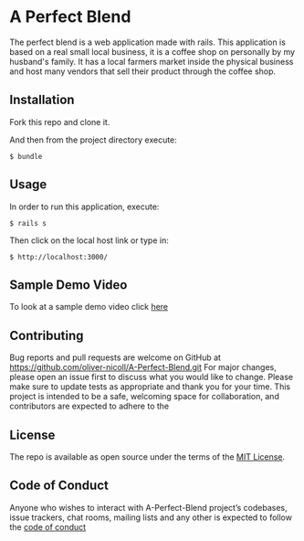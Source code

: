 # A Perfect Blend

The perfect blend is a web application made with rails. This application is based on a real small local business, it is a coffee shop on personally by my husband's family. It has a local farmers market inside the physical business and host many vendors that sell their product through the coffee shop. 

## Installation

Fork this repo and clone it.

And then from the project directory execute:

	$ bundle

## Usage

In order to run this application, execute:

	$ rails s

Then click on the local host link or type in:

    $ http://localhost:3000/

## Sample Demo Video

To look at a sample demo video click [here](https://youtu.be/uHyBUd3CqUU)

## Contributing

Bug reports and pull requests are welcome on GitHub at https://github.com/oliver-nicoll/A-Perfect-Blend.git
For major changes, please open an issue first to discuss what you would like to change.
Please make sure to update tests as appropriate and thank you for your time.
This project is intended to be a safe, welcoming space for collaboration, and contributors are expected to adhere to the 

## License

The repo is available as open source under the terms of the [MIT License](https://opensource.org/licenses/MIT).

## Code of Conduct

Anyone who wishes to interact with A-Perfect-Blend project’s codebases, issue trackers, chat rooms,  mailing lists and any other is expected to follow the [code of conduct](https://www.contributor-covenant.org/version/2/0/code_of_conduct/)




    


